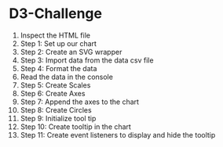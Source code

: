 # D3-Challenge

1. Inspect the HTML file 
2. Step 1: Set up our chart
3. Step 2: Create an SVG wrapper
4. Step 3: Import data from the data csv file
5. Step 4: Format the data
6. Read the data in the console
7. Step 5: Create Scales
8. Step 6: Create Axes
9. Step 7: Append the axes to the chart
10. Step 8: Create Circles
11. Step 9: Initialize tool tip
12. Step 10: Create tooltip in the chart
13. Step 11: Create event listeners to display and hide the tooltip